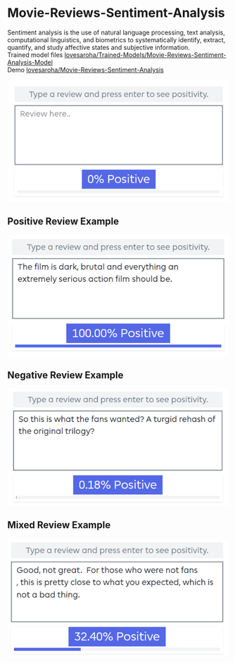# Movie-Reviews-Sentiment-Analysis
Sentiment analysis is the use of natural language processing, text analysis, computational linguistics, and biometrics to systematically identify, extract, quantify, and study affective states and subjective information.<br> Trained model files [lovesaroha/Trained-Models/Movie-Reviews-Sentiment-Analysis-Model](https://github.com/lovesaroha/Trained-Models/Movie-Reviews-Sentiment-Analysis-Model)<br>
Demo [lovesaroha/Movie-Reviews-Sentiment-Analysis](https://ml.lovesaroha.com/Movie-Reviews-Sentiment-Analysis)


![image](https://raw.githubusercontent.com/lovesaroha/gimages/main/64.png)

## Positive Review Example
![image](https://raw.githubusercontent.com/lovesaroha/gimages/main/65.png)

## Negative Review Example
![image](https://raw.githubusercontent.com/lovesaroha/gimages/main/66.png)

## Mixed Review Example
![image](https://raw.githubusercontent.com/lovesaroha/gimages/main/67.png)

